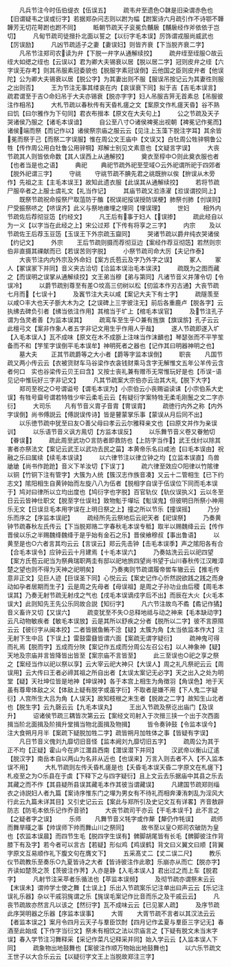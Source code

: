 <!-- { "loadSidebar": true } -->
　　凡兵节注今时伍伯缇衣【伍误五】
　　疏韦弁至遗色○韎是旧染谓赤色也【旧谓疑韦之误或衍字】若据郑杂问志则以跗为幅【跗案诗六月疏引作不诗鄂不韡韡芳无切花萼跗也跗不同】
　　眡朝节疏天子衮冕负黼扆【黼扆经作斧依依于岂切】
　　凡甸节疏司徒搢扑北面以誓之【以衍字毛本误】厉饰谓戎服尚威武也【厉误励】
　　凡凶节疏适子之妻【妻误妇】则皆齐衰【下当脱齐衰二字】
　　凡吊节注郑司农读为弁【下脱一弁字从通解续挍】
　　疏弁绖至绖服○故云绖大如缌之绖也【云误以】君为卿大夫锡衰以居【脱以居二字】冠则皮弁之绖【六字误无存考】则其吊服素冠委貌也【脱服字素冠误倒】云他国之臣则皮弁者【他误陀】公为卿大夫锡衰以居【脱公字】为其妻出则不服【服误吊按记云为其妻徃则服之出则否】
　　王为节注无事其缕哀在内【哀误衰下同】拟于吉【吉毛本误言】疏君谓至于吉○命妇吊于大夫亦锡衰【脱亦字字】妇人吊服吉笄无首素总【吊服彼注作相吊】
　　大札节疏以春秋传有天昏札瘥之文【案原文作札瘥天昏】谷不熟曰饥【曰尔雅作为下句同】君衣布搢本【原文在大夫句上】
　　公之节疏及天子哭诸侯乃服之【诸毛本误谙】
　　自公至八寸○诸侯裨冕出视朝【裨冕记作冕而】诸侯端而祭【而记作以】诸侯祭宗庙之服云云【见注上玉藻下脱注字耳】其余皆冕而祭于己【而祭二字误服】惟在周公文王庙中【文误又】白牡周公牲骍犅鲁公牲【传作周公用白牡鲁公用骍犅】郑解士别见文素意也【文疑言字误】
　　大丧节疏其人则皆依命数【其人误西上从通解挍】
　　奠衣至椁中○则此奠衣服也者【也者当是也之语】
　　典祀
　　典祀节疏外祀至茔域○云外祀谓所祀于四郊者【脱外祀谓三字】
　　守祧
　　守祧节疏不腆先君之祧既拚以俟【拚误从木旁作】先祖之主【主毛本误王】故知此遗衣服【此误其从通解续挍】
　　若将节疏尸服卒者之上服士虞礼文【礼当作记】
　　其庙节疏又涖涤濯【涖误谓挍同上】
　　既祭节疏祝命挼祭尸取菹防于醢【祝误祀挼误授防误梗】肺祭刌肺【刌误则】尸受振祭哜之【哜误齐】此义与祭地瘗埋之埋同【埋误理】
　　世妇
　　相外内节疏佐后荐彻豆笾【约经文】
　　凡王后有事于妇人【误掺】
　　疏此经自以为一义【以字当在此经之上】宋公过郑【下传有将享之三字】
　　内宗
　　及以节疏佐王后荐玉豆笾【玉误王下外宗疏玉齍同】
　　哭诸节疏以爵弁纯衣哭诸侯【约记文】
　　外宗
　　王后节疏则摄而荐彻豆边【案经作荐豆彻笾】若然则宗伯非直摄其祼献而已【若误苦则字脱】
　　小祭节疏司命大厉【夫记作泰】
　　大丧节注内内外宗及外命妇【案方氏苞云及字乃外字之误】
　　冢人
　　冢人【冢误冡下并同】音义夹古洽切【洽监本误治毛本误浃】
　　疏既为之图而藏之【而误明之误掌从通解续挍】文王弟当穆【弟与第同】凡诸节音义并薄令切【令误冷】
　　以爵节疏别尊至有差○坟高三仞树以松【仞监本作刃古通】大丧节疏七月而【七误十】
　　及竁节注大夫以咸【案记大夫下有士字】
　　疏隧羡至以咸○丰大也天子斵大木为之【之误碑上三字彼注无】前后各重鹿卢【脱各字】云执绋去碑负引者【绋当依注作用】其棺当于圹上【棺毛本误官】
　　及节注孔子谓为刍灵者善【为监本误其】
　　疏鸾车至生乎○兼有旌旗【旗误旂】孔子云云此檀弓文【案非作象人者五字非记文用生乎作用人乎哉】
　　遂人节疏即遂入圹【入毛本误人】瓦不成味【原文在木不成斵上注味当作沫靧也】琴瑟张而不平竽笙备而不和【竽笙字误倒平毛本误牟】神明死者之器也【记作其曰明器神明之也】
　　墓大夫
　　正其节疏爵等之大小者【爵等字监本误倒】
　　职丧
　　凡国节疏又两小传云云【衣被货财车马谷梁作衣衾钱财乘马含字无解惟文五年公羊传云含者何口　实也谷梁传云贝王曰含】又按士丧礼兼有赠币无常惟玩好是也【币误语见记中惟玩好三字非记文】
　　凡其节疏案大宗伯亦云治其大礼【脱下大字】
　　郑司至祝之○号谓谥号【谓毛本误为】小宗伯云小丧赐谥读诔【小宗伯系大史误】有牲号齍号谓若特牲少牢云柔毛云云【有疑衍字案特牲无柔毛刚鬛之文二字亦衍】
　　大司乐
　　凡有节音义胄子音胄【冑误胄】
　　疏徳行内外之称【内外字误倒】尚书傅説云【傅説误传诗】皆是瞽蒙掌乐事【蒙误从月后同不出】
　　以乐徳节疏中犹至曰友○善父母曰孝云云尔雅释亲文也【曰原文并作为亲误训】
　　以乐语节音义讽方鳯切【方监本误反】
　　以乐舞节音义卷又眷勉切【眷误】
　　疏此周至武功○言防者即救防也【上防字当作】武王伐纣以除其害者亦祭法文【案记云武王以武功去民之菑】本黄帝乐名曰咸池【曰毛本误由】祝融之乐曰属续【续毛本误读】
　　以六律节注以律立钟之均【立监本误直】鸟兽牄牄【尚书作跄跄】音义下羊汝切【下误丁】
　　疏六律至效应○阳律以竹隂律以铜【竹铜下注有管字】大簇为人统【簇汉志作族音凑】又云十二管相生【已下约志文】隂阳相生自黄钟始而左旋八八为伍者【脱相字自误于伍误位下同而毛本误于】鸠对曰律所以立均出度也【鸠衍字也字脱】百官轨仪【轨仪误执义】云以冬至日云云皆神仕职文【脱至字仕误社】致物鬽于墠坛【鬽误鬼】但彼明日所祭小神用乐无文【日误旦毛本用字误在上明日祭之上】撞之所以节乐【撞误摇】
　　乃分乐而序之【序监本误祀】
　　疏经所先云祭地后云祀天者【祀误祭】
　　乃奏黄钟节疏春秋左氏传云【下当脱郑赂二字春秋毛本误专秪】取半以赐魏绛云云【传作晋侯以乐之半赐魏绛魏绛于是乎始有金石之乐】晋侯飨穆叔【事出鲁语】
　　以黄至是也○六者言其均云云【言误云】郑云先击钟【击毛本误季】声之隂阳各有合【合毛本误令】应钟云云十月建焉【十毛本误六】
　　乃奏姑洗云云以祀四望【案方氏苞云祀当为祭典瑞职两圭有邸以祀地旅四望尚书望于山川春秋传江汉睢漳楚之望也则不得为天神之祀明矣】
　　乃奏夷则节疏谓履帝喾车辙云云【推毛传意非正文】见巨人迹【巨误圣下同】心悦云云【案史记作心忻然説欲践之践之而身动如孕者居期而生子】云是周之先母者【母误祖】是周之子孙功业由后稷【周毛本误其】乃奏无射节疏无射戌之气也【戌毛本误谪戍字后不出】而辰在大火【火毛本误大】此则知先王先公乐同故合説【知衍字】
　　凡六节注故鸟不矞【矞记作獝】音义畜许又切【又误六】
　　疏变犹至不失○总释地祗与动之神来【毛本缺动字】云凡动物敏疾者【敏毛本误放】云是其所以舒疾之分者【脱所以二字】彼不言原隰云云【彼衍字从闽本挍】二者皆据鱼鲔不淰【疑】太簇为角【太当依监本作大】注无射下生中吕【下误上】雷鼓雷鼗皆谓六面【案疏无谓字疑衍】
　　疏神鬼可得而礼焉【脱而字】五成而分陜【案记作五成而分周公左召公右】以人神象神【疑】天地及宗庙并言皆降皆出皆至【案宗庙不言皆至】
　　此三至误也○祀之享之祭之【案经当作以祀以祭以享】云大宰云祀大神只【大误人】周之礼凡祭祀云云【周误用】云大传曰王者必禘其祖之所自出者【太误太案记无必字】天之出入之处为明堂【疑】天社坤位皆是地神【坤误神】各于本宫上相生为角徴羽【角误色】地于天虽有尊卑体敌之义【体敌上疑有脱字或虽字衍】不取者是嫌不用【下人鬼二字疑衍】人宫所生大吕为角【人误天】故知枝根之末生者【脱故之二字】故知生山北者也【脱生字】云九磬云云【九毛本误丸】
　　王出入节疏及祭讫出庙门【及误升】
　　诏诸侯节疏三耦皆次第云云【案经文司射入于次搢三挟一个出于次西面揖当阶北面揖及阶揖升堂揖当物北面揖及物揖】
　　皆令奏钟鼓【令监本误今】注大食朔月月半【案疏下疑脱加牲二字】疏皆朔月加牲体之事【皆疑有字误】
　　凡日节音义傀刘九靡切旧音怪【监本阙刘九靡切旧五字】
　　疏周公为其于正不均【正疑】霍山今在庐江灊县西南【灊误潜下并同】
　　汉武帝以衡山辽逺【脱汉字】南岳本自以两山为名非从近也【也误来】万言入则去者不入【不入监本误不用】
　　大札节疏则左传夭昏札瘥是也【夭昏毛本误天昏二字原文在札瘥下】札疫至之为○乐县在于虡【下释下之与四字疑衍】且上文云去乐据庙中其县之乐去其藏之而不作【其县疑所县误其藏毛本作其彼当谓藏误】
　　凡建国节疏郑则缁衣之诗説妇人者九篇【案诗序惟东门之墠为男女有不待礼而相奔溱洧刺乱为淫风大行此云九篇未详其目】又引史记云云【案此与郑所引及史记文互有详畧】齐音敖辟防志【防毛本依乐记作乔音骄】
　　大丧节疏司干亦云【干毛本误千】此不言之【之疑者字之误】
　　乐师
　　凡舞节音义牦字或作犛【犛仍作牦误】
　　疏师而舞旱暵之事【帅误师下帅而舞山川之祭同】
　　故书至以皇○郑司农破防为皇也【农监本误晨】而四节生毛【脱四字生误有】髀脚胡尾皆有长毛【髀脚彼注作背膝下有及字】若今者可以言古【若疑】形似鸡【鸡误鹤】背文曰义翼文曰顺【背翼字原文互易顺作礼下腹文句在膺文下】
　　五采髙丈二【丈二误二尺】
　　教乐仪节疏教乐至奏乐○九夏皆诗之大者【皆诗彼注作此歌】乐崩亦从而亡【脱亦字】齐读如楚茨之茨【茨彼注作荠】入亦是静【入毛本误人】君出过之而上车【脱君字】
　　凡射节注采苹者乐循法也【苹监本误频】
　　及彻节疏亦谓祭末云云【末误未】谓帅学士使之舞【士误上】乐出入节疏案乐记注单出曰声云云【乐记注误礼乐器】杂以干戚羽旄谓之乐【旄误毛案记作比音而乐之及干戚云云】
　　凡丧节疏故亦然言凡以该之【然衍字】瓦不成味云云【已见冢人疏】
　　及序节疏此序哭明器之乐器【序监本误事】
　　大胥
　　大胥节疏不言者以其汉法云云【者监本误之】案月令四月云天子与羣臣饮酎【四月记作孟夏与羣臣三字记无】春酒至此始成【下作字当衍文】祭未有相饮之法以宗庙言之【下疑有脱文未当末字误】春入学节注习舞释采【采记作菜凡记释采并同】始入学云云【入监本误人下同】
　　疏象物出地鼓舞也【案彼注作顺万物始出地鼓舞也】
　　以六乐节疏文王世子以大合乐云云【以疑衍字文王上当脱故郑注三字】
